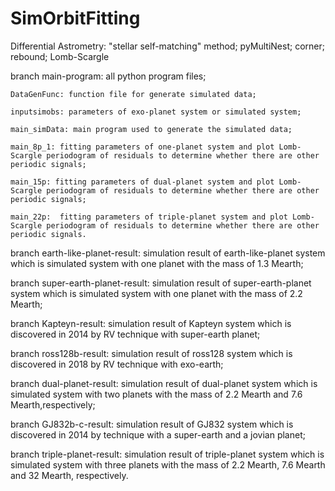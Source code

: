 # SimOrbitFitting
Differential Astrometry: "stellar self-matching" method; pyMultiNest; corner; rebound; Lomb-Scargle

branch main-program: all python program files; 

    DataGenFunc: function file for generate simulated data;

    inputsimobs: parameters of exo-planet system or simulated system;

    main_simData: main program used to generate the simulated data;

    main_8p_1: fitting parameters of one-planet system and plot Lomb-Scargle periodogram of residuals to determine whether there are other periodic signals;

    main_15p: fitting parameters of dual-planet system and plot Lomb-Scargle periodogram of residuals to determine whether there are other periodic signals;

    main_22p:  fitting parameters of triple-planet system and plot Lomb-Scargle periodogram of residuals to determine whether there are other periodic signals.


branch earth-like-planet-result: simulation result of earth-like-planet system which is simulated system with one planet with the mass of 1.3 Mearth;

branch super-earth-planet-result: simulation result of super-earth-planet system which is simulated system with one planet with the mass of 2.2 Mearth;

branch Kapteyn-result: simulation result of Kapteyn system which is discovered in 2014 by RV technique with super-earth planet;

branch ross128b-result: simulation result of ross128 system which is discovered in 2018 by RV technique with exo-earth;

branch dual-planet-result: simulation result of dual-planet system which is simulated system with two planets with the mass of 2.2 Mearth and 7.6 Mearth,respectively;

branch GJ832b-c-result: simulation result of GJ832 system which is discovered in 2014 by technique with a super-earth and a jovian planet;

branch triple-planet-result: simulation result of triple-planet system which is simulated system with three planets with the mass of 2.2 Mearth, 7.6 Mearth and 32 Mearth, respectively.
